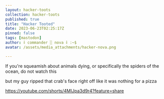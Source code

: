 ```yaml
---
layout: hacker-toots
collection: hacker-toots
published: true
title: "Hacker Tooted"
date: 2023-06-23T02:25:17Z
pinned: false
tags: [mastodon]
author: ⸸ commander ░ nova ⸸ :~$
avatar: /assets/media_attachments/hacker-nova.png

---
```


<p>If you&#39;re squeamish about animals dying, or specifically the spiders of the ocean, do not watch this</p><p>but my guy ripped that crab&#39;s face right off like it was nothing for a pizza</p><p><a href="https://youtube.com/shorts/4MIJpa3d9r4?feature=share" target="_blank" rel="nofollow noopener noreferrer" translate="no"><span class="invisible">https://</span><span class="ellipsis">youtube.com/shorts/4MIJpa3d9r4</span><span class="invisible">?feature=share</span></a></p>


